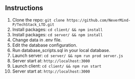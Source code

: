 ## Instructions

1. Clone the repo: `git clone https://github.com/NeverMind-P/TechStack_LTD.git`
2. Install packages: `cd client/ && npm install`
3. Install packages: `cd server/ && npm install`
4. Change data in .env file.
5. Edit the database configuration.
6. Run database_scripts.sql in your local database.
7. Launch server: `cd server/ && npm run prod server.js`
8. Server start at: `http://localhost:3000`
9. Launch client: `cd client/ && npm run start`
10. Server start at: `http://localhost:3000`